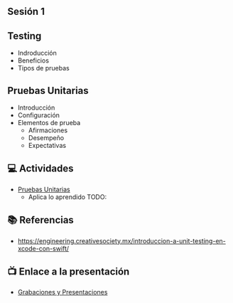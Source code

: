 Sesión 1
-

## Testing

- Indroducción
- Beneficios
- Tipos de pruebas

## Pruebas Unitarias

- Introducción
- Configuración
- Elementos de prueba
    - Afirmaciones
    - Desempeño
    - Expectativas

## 💻 Actividades
- [Pruebas Unitarias](https://leetcode.com/playground/)
    - Aplica lo aprendido TODO:

## 📚 Referencias
- https://engineering.creativesociety.mx/introduccion-a-unit-testing-en-xcode-con-swift/

## 📺 Enlace a la presentación 
- [Grabaciones y Presentaciones](/Grabaciones_y_Presentaciones.md)
